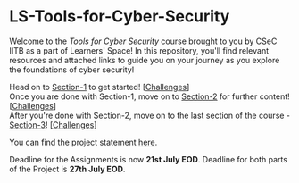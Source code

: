 # LS-Tools-for-Cyber-Security

Welcome to the _Tools for Cyber Security_ course brought to you by CSeC IITB as a part of Learners' Space! In this repository, you'll find relevant resources and attached links to guide you on your journey as you explore the foundations of cyber security!

Head on to [Section-1](Section-1/README.md) to get started! [[Challenges](Section-1/Challenges)]<br>
Once you are done with Section-1, move on to [Section-2](Section-2/README.md) for further content! [[Challenges](Section-2/Challenges)]<br>
After you're done with Section-2, move on to the last section of the course - [Section-3](Section-3/README.md)! [[Challenges](Section-3/Challenges)]

You can find the project statement [here](Project/README.md).

Deadline for the Assignments is now **21st July EOD**.
Deadline for both parts of the Project is **27th July EOD**.